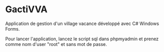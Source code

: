 # GactiVVA
Application de gestion d'un village vacance développé avec C# Windows Forms.

Pour lancer l'application, lancez le script sql dans phpmyadmin et prenez comme nom d'user "root" et sans mot de passe.